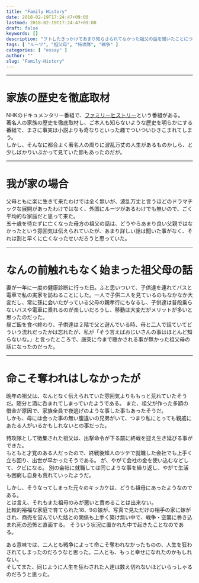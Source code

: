 ```yaml
---
title: "Family History"
date: 2018-02-19T17:24:47+09:00
lastmod: 2018-02-19T17:24:47+09:00
draft: false
keywords: []
description: "フトしたきっかけであまり知らさられてなかった祖父の話を聞いたことについて。"
tags: [ "ルーツ", "祖父母", "特攻隊", "戦争" ]
categories: [ "essay" ]
author: ""
slug: "Family-History"
---
```


---
# 家族の歴史を徹底取材
NHKのドキュメンタリー番組で、[ファミリーヒストリー](http://www4.nhk.or.jp/famihis/)という番組がある。  
著名人の家族の歴史を徹底取材し、ご本人も知らないような歴史を明らかにする番組で、まさに事実は小説よりも奇なりといった趣でついついひきこまれてしまう。  
しかし、そんなに都合よく著名人の周りに波乱万丈の人生があるものかしら、と少しばかりいぶかって見ていた節もあったのだが。

---
# 我が家の場合
父母ともに楽に生きて来たわけでは全く無いが、波乱万丈と言うほどのドラマチックな展開があったわけではなく、外国にルーツがあるわけでも無いので、ごく平均的な家庭だと思って来た。  
五十歳を待たずに亡くなった母方の祖父の話は、どうやらあまり良い父親ではなかったという雰囲気は伝えられていたが、あまり詳しい話は聞いた事がなく、それは割と早くに亡くなったせいだろうと思っていた。  

---
# なんの前触れもなく始まった祖父母の話
妻が一年に一度の健康診断に行った日。ふと思いついて、子供達を連れてバスと電車で私の実家を訪ねることにした。一人で子供二人を見ているのもなかなか大変だし、常に孫に会いたがっている父母の親孝行にもなるし、子供達は普段乗らないバスや電車に乗れるのが楽しいだろうし、移動は大変だがメリットが多いと思ったのだった。    
昼ご飯を食べ終わり、子供達は２階で父と遊んでいる時、母と二人で話ていてどういう流れだったかは忘れたが、私が「そう言えばおじいさんの事はほとんど知らないな。」と言ったところで、唐突に今まで聴かされる事が無かった祖父母の話になったのだった。  

---
# 命こそ奪われはしなかったが
晩年の祖父は、なんとなく伝えられていた雰囲気よりももっと荒れていたそうだ。随分と酒に呑まれてしまっていたようである。
また、祖父が作った多額の借金が原因で、家族全員で夜逃げのような事した事もあったそうだ。  
しかも、母には会った事の無い腹違いの兄弟がいて、つまり私にとっても親戚にあたる人がいるかもしれないとの事だった。  

特攻隊として徴集された祖父は、出撃命令が下る前に終戦を迎え生き延びる事ができた。  
もともと才覚のある人だったので、終戦後知人のツテで就職した会社でも上手く立ち回り、出世が早かったそうである。
が、やがて会社の金を使い込むなどして、クビになる。
別の会社に就職しては同じような事を繰り返し、やがて生活も困窮し自身も荒れていったようだ。  

しかし、そうなってしまった元々のキッカケは、どうも祖母にあったようなのである。  
とは言え、それもまた祖母のみが悪いと責めることは出来ない。  
比較的裕福な家庭で育てられた18、9の娘が、写真で見ただけの相手の家に嫁がされ、商売を営んでいた姑との関係も上手く築け無い中で、戦争・空襲に巻き込まれ死の恐怖と直面する。
そういう状況に置かれた中で起きたことなのである。  

ある意味では、二人とも戦争によって命こそ奪われなかったものの、人生を狂わされてしまったのだろうなと思った。二人とも、もっと幸せになれたのかもしれない。  
そしてまた、同じように人生を狂わされた人達は数え切れないほどいらっしゃるのだろうと思った。  
